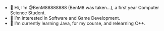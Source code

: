 - 👋 Hi, I’m @BenM88888888 (BenM8 was taken...), a first year Computer Science Student.
- 👀 I’m interested in Software and Game Development.
- 🌱 I’m currently learning Java, for my course, and relearning C++.

<!---
BenM88888888/BenM88888888 is a ✨ special ✨ repository because its `README.md` (this file) appears on your GitHub profile.
You can click the Preview link to take a look at your changes.
--->
